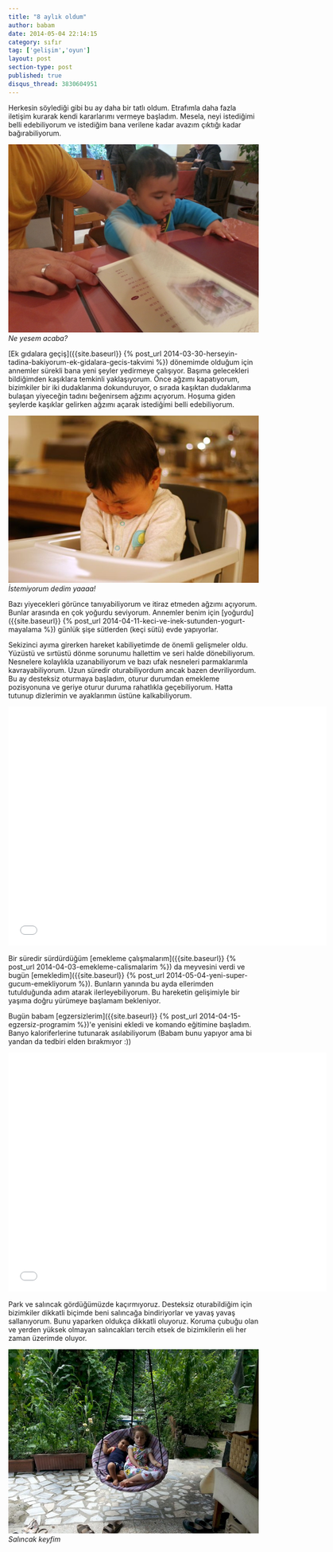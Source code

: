 ```yaml
---
title: "8 aylık oldum"
author: babam
date: 2014-05-04 22:14:15
category: sıfır
tag: ['gelişim','oyun']
layout: post
section-type: post 
published: true
disqus_thread: 3830604951
---
```


Herkesin söylediği gibi bu ay daha bir tatlı oldum. Etrafımla daha fazla iletişim kurarak kendi kararlarımı vermeye başladım. Mesela, neyi istediğimi belli edebiliyorum ve istediğim bana verilene kadar avazım çıktığı kadar bağırabiliyorum.

![Ne yesem acaba?](/img/posts/ne_yesem.jpg)
*Ne yesem acaba?*

[Ek gıdalara geçiş]({{site.baseurl}} {% post_url 2014-03-30-herseyin-tadina-bakiyorum-ek-gidalara-gecis-takvimi %}) dönemimde olduğum için annemler sürekli bana yeni şeyler yedirmeye çalışıyor. Başıma gelecekleri bildiğimden kaşıklara temkinli yaklaşıyorum. Önce ağzımı kapatıyorum, bizimkiler bir iki dudaklarıma dokunduruyor, o sırada kaşıktan dudaklarıma bulaşan yiyeceğin tadını beğenirsem ağzımı açıyorum. Hoşuma giden şeylerde kaşıklar gelirken ağzımı açarak istediğimi belli edebiliyorum.

![İstemiyorum dedim yaaaa!](/img/posts/istemiyorum.jpg)
*İstemiyorum dedim yaaaa!*

Bazı yiyecekleri görünce tanıyabiliyorum ve itiraz etmeden ağzımı açıyorum. Bunlar arasında en çok yoğurdu seviyorum. Annemler benim için [yoğurdu]({{site.baseurl}} {% post_url 2014-04-11-keci-ve-inek-sutunden-yogurt-mayalama %}) günlük şişe sütlerden (keçi sütü) evde yapıyorlar.

Sekizinci ayıma girerken hareket kabiliyetimde de önemli gelişmeler oldu. Yüzüstü ve sırtüstü dönme sorunumu hallettim ve seri halde dönebiliyorum. Nesnelere kolaylıkla uzanabiliyorum ve bazı ufak nesneleri parmaklarımla kavrayabiliyorum. Uzun süredir oturabiliyordum ancak bazen devriliyordum. Bu ay desteksiz oturmaya başladım, oturur durumdan emekleme pozisyonuna ve geriye oturur duruma rahatlıkla geçebiliyorum. Hatta tutunup dizlerimin ve ayaklarımın üstüne kalkabiliyorum.

<iframe src="//www.youtube.com/embed/HMynZISQB4o" width="640" height="480" frameborder="0" allowfullscreen="allowfullscreen"></iframe>

Bir süredir sürdürdüğüm [emekleme çalışmalarım]({{site.baseurl}} {% post_url 2014-04-03-emekleme-calismalarim %}) da meyvesini verdi ve bugün [emekledim]({{site.baseurl}} {% post_url 2014-05-04-yeni-super-gucum-emekliyorum %}). Bunların yanında bu ayda ellerimden tutulduğunda adım atarak ilerleyebiliyorum. Bu hareketin gelişimiyle bir yaşıma doğru yürümeye başlamam bekleniyor.

Bugün babam [egzersizlerim]({{site.baseurl}} {% post_url 2014-04-15-egzersiz-programim %})'e yenisini ekledi ve komando eğitimine başladım. Banyo kaloriferlerine tutunarak asılabiliyorum (Babam bunu yapıyor ama bi yandan da tedbiri elden bırakmıyor :))

<iframe src="//www.youtube.com/embed/nI4lKVljipY" width="640" height="480" frameborder="0" allowfullscreen="allowfullscreen"></iframe>

Park ve salıncak gördüğümüzde kaçırmıyoruz. Desteksiz oturabildiğim için bizimkiler dikkatli biçimde beni salıncağa bindiriyorlar ve yavaş yavaş sallanıyorum. Bunu yaparken oldukça dikkatli oluyoruz. Koruma çubuğu olan ve yerden yüksek olmayan salıncakları tercih etsek de bizimkilerin eli her zaman üzerimde oluyor.

![Salıncak keyfim](/img/posts/salincak_keyfi.jpg)
*Salıncak keyfim*
